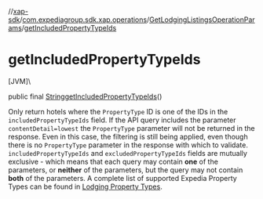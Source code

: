 //[xap-sdk](../../../index.md)/[com.expediagroup.sdk.xap.operations](../index.md)/[GetLodgingListingsOperationParams](index.md)/[getIncludedPropertyTypeIds](get-included-property-type-ids.md)

# getIncludedPropertyTypeIds

[JVM]\

public final [String](https://docs.oracle.com/javase/8/docs/api/java/lang/String.html)[getIncludedPropertyTypeIds](get-included-property-type-ids.md)()

Only return hotels where the `PropertyType` ID is one of the IDs in the `includedPropertyTypeIds` field.  If the API query includes the parameter `contentDetail=lowest` the `PropertyType` parameter will not be returned in the response. Even in this case, the filtering is still being applied, even though there is no `PropertyType` parameter in the response with which to validate.  `includedPropertyTypeIds` and `excludedPropertyTypeIds` fields are mutually exclusive - which means that each query may contain **one** of the parameters, or **neither** of the parameters, but the query may not contain **both** of the parameters.  A complete list of supported Expedia Property Types can be found in [Lodging Property Types](https://developers.expediagroup.com/xap/products/xap/lodging/references/property-types).
